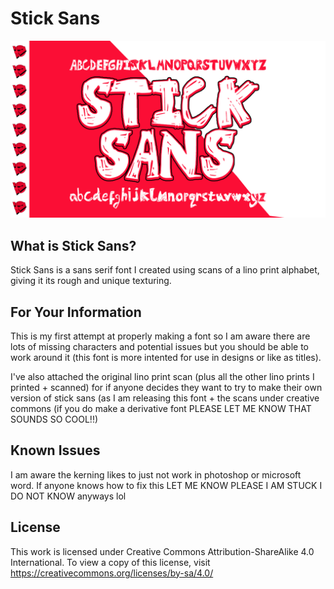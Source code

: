 # Stick Sans

![little graphic to showcase font!](https://github.com/alexrayneruk/Stick-Sans/blob/main/stick%20sans%20banner.png?raw=true)

## What is Stick Sans?

Stick Sans is a sans serif font I created using scans of a lino print alphabet, giving it its rough and unique texturing.

## For Your Information

This is my first attempt at properly making a font so I am aware there are lots of missing characters and potential issues but you should be able to work around it (this font is more intented for use in designs or like as titles).

 I've also attached the original lino print scan (plus all the other lino prints I printed + scanned) for if anyone decides they want to try to make their own version of stick sans (as I am releasing this font + the scans under creative commons (if you do make a derivative font PLEASE LET ME KNOW THAT SOUNDS SO COOL!!)

## Known Issues

I am aware the kerning likes to just not work in photoshop or microsoft word. If anyone knows how to fix this LET ME KNOW PLEASE I AM STUCK I DO NOT KNOW anyways lol

## License

This work is licensed under Creative Commons Attribution-ShareAlike 4.0 International. To view a copy of this license, visit https://creativecommons.org/licenses/by-sa/4.0/
